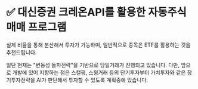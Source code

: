 # :white_check_mark: 대신증권 크레온API를 활용한 자동주식매매 프로그램

실제 비율을 통해 분산해서 투자가 가능하며, 일반적으로 종목은 ETF를 활용하는 것을 추천드립니다.

일단 현재는 "변동성 돌파전략"을 기반으로 당일거래가 진행되고 있습니다.
다만, 앞으로 개발에 있어 지향하는 점은 스캘핑, 스윙거래 등의 단기투자부터 가치투자와 같은 장기투자전략을 AI가 판단해서 투자할 수 있도록 계획중에 있습니다.
